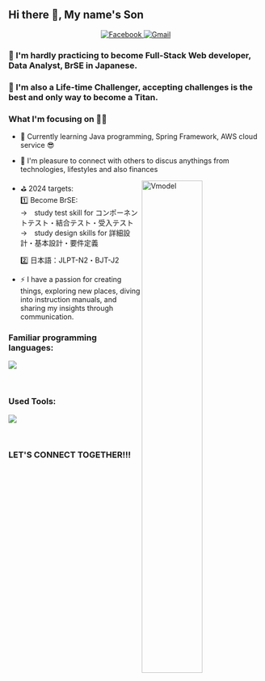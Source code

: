 ## Hi there 👋, My name's Son

<div align="center">
<a href="https://www.facebook.com/truongson.pham.5">
    <img alt="Facebook" src="https://img.shields.io/badge/facebook-%231877F2.svg?style=for-the-badge&logo=facebook&logoColor=white"/>
</a>
<a href="ptruongson97@gmail.com" ><img alt="Gmail" src="https://img.shields.io/badge/Gmail-D14836?style=for-the-badge&logo=gmail&logoColor=white"/></a>
</div>

### 🎯 I'm hardly practicing to become Full-Stack Web developer, Data Analyst, BrSE in Japanese.
### 🗻 I'm also a Life-time Challenger, accepting challenges is the best and only way to become a Titan.

### What I'm focusing on 👨‍💻
- 🌱 Currently learning Java programming, Spring Framework, AWS cloud service 😎

- 👯 I'm pleasure to connect with others to discus anythings from technologies, lifestyles and also finances

- ⛳ 2024 targets: 
    <img width="50%" align="right" alt="Vmodel" src="https://i0.wp.com/kysubrse.com/wp-content/uploads/2023/11/V-model.webp?resize=768%2C432&ssl=1" />
    </br>
    1️⃣  Become BrSE: </br>
        →　study test skill for コンポーネントテスト・結合テスト・受入テスト </br>
        →　study design skills for 詳細設計・基本設計・要件定義</br>


    2️⃣  日本語：JLPT-N2・BJT-J2 </br>



- ⚡ I have a passion for creating things, exploring new places, diving into instruction manuals, and sharing my insights through communication.


<!-- programming language -->

### Familiar programming languages: 

[![](https://skillicons.dev/icons?i=html,css,js,react,java,spring,hibernate,mysql)]()

<br/>

### Used Tools:

[![](https://skillicons.dev/icons?i=git,github,vscode,idea,postman)]()

<br/>

### LET'S CONNECT TOGETHER!!!
